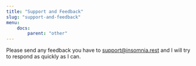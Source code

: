 ```yaml
---
title: "Support and Feedback"
slug: "support-and-feedback"
menu:
    docs:
        parent: "other"
---
```


Please send any feedback you have to [support@insomnia.rest](mailto:support@insomnia.rest) and I
will try to respond as quickly as I can.
